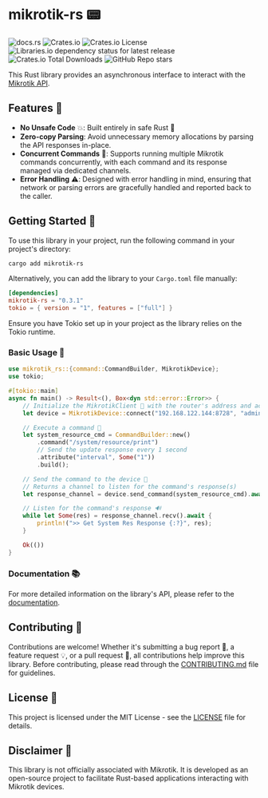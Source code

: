 # mikrotik-rs 📟

![docs.rs](https://img.shields.io/docsrs/mikrotik-rs)
![Crates.io](https://img.shields.io/crates/v/mikrotik-rs)
![Crates.io License](https://img.shields.io/crates/l/mikrotik-rs)
![Libraries.io dependency status for latest release](https://img.shields.io/librariesio/release/cargo/mikrotik-rs)
![Crates.io Total Downloads](https://img.shields.io/crates/d/mikrotik-rs)
![GitHub Repo stars](https://img.shields.io/github/stars/ferrohd/mikrotik-rs)

This Rust library provides an asynchronous interface to interact with the [Mikrotik API](https://wiki.mikrotik.com/wiki/Manual:API).

## Features 🌟

- **No Unsafe Code** 💥: Built entirely in safe Rust 🦀
- **Zero-copy Parsing**: Avoid unnecessary memory allocations by parsing the API responses in-place.
- **Concurrent Commands** 🚦: Supports running multiple Mikrotik commands concurrently, with each command and its response managed via dedicated channels.
- **Error Handling** ⚠️: Designed with error handling in mind, ensuring that network or parsing errors are gracefully handled and reported back to the caller.

## Getting Started 🚀

To use this library in your project, run the following command in your project's directory:

```bash
cargo add mikrotik-rs
```

Alternatively, you can add the library to your `Cargo.toml` file manually:

```toml
[dependencies]
mikrotik-rs = "0.3.1"
tokio = { version = "1", features = ["full"] }
```

Ensure you have Tokio set up in your project as the library relies on the Tokio runtime.

### Basic Usage 📖

```rust
use mikrotik_rs::{command::CommandBuilder, MikrotikDevice};
use tokio;

#[tokio::main]
async fn main() -> Result<(), Box<dyn std::error::Error>> {
    // Initialize the MikrotikClient 🤖 with the router's address and access credentials
    let device = MikrotikDevice::connect("192.168.122.144:8728", "admin", Some("admin")).await?;

    // Execute a command 📝
    let system_resource_cmd = CommandBuilder::new()
        .command("/system/resource/print")
        // Send the update response every 1 second
        .attribute("interval", Some("1"))
        .build();

    // Send the command to the device 📡
    // Returns a channel to listen for the command's response(s)
    let response_channel = device.send_command(system_resource_cmd).await;

    // Listen for the command's response 🔊
    while let Some(res) = response_channel.recv().await {
        println!(">> Get System Res Response {:?}", res);
    }

    Ok(())
}
```

### Documentation 📚

For more detailed information on the library's API, please refer to the [documentation](https://docs.rs/mikrotik-rs).

## Contributing 🤝

Contributions are welcome! Whether it's submitting a bug report 🐛, a feature request 💡, or a pull request 🔄, all contributions help improve this library. Before contributing, please read through the [CONTRIBUTING.md](CONTRIBUTING.md) file for guidelines.

## License 📝

This project is licensed under the MIT License - see the [LICENSE](LICENSE) file for details.

## Disclaimer 🚫

This library is not officially associated with Mikrotik. It is developed as an open-source project to facilitate Rust-based applications interacting with Mikrotik devices.

